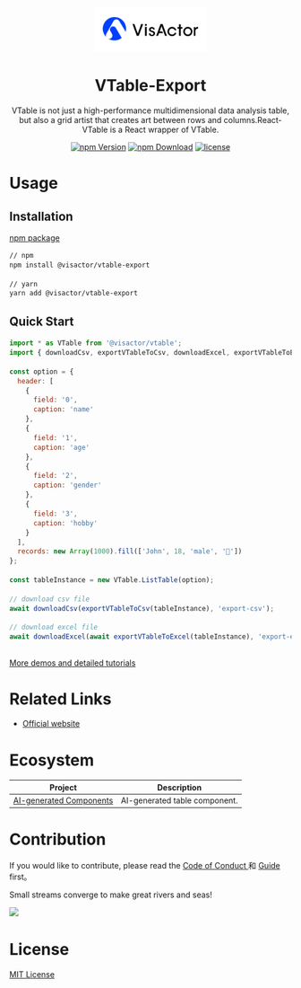 <div align="center">
  <a href="" target="_blank">
    <img alt="VisActor Logo" width="200" src="https://github.com/VisActor/.github/blob/main/profile/500_200.svg"/>
  </a>
</div>

<div align="center">
  <h1>VTable-Export</h1>
</div>

<div align="center">

VTable is not just a high-performance multidimensional data analysis table, but also a grid artist that creates art between rows and columns.React-VTable is a React wrapper of VTable.

[![npm Version](https://img.shields.io/npm/v/@visactor/vtable.svg)](https://www.npmjs.com/package/@visactor/react-vtable)
[![npm Download](https://img.shields.io/npm/dm/@visactor/vtable.svg)](https://www.npmjs.com/package/@visactor/react-vvtable)
[![license](https://img.shields.io/badge/license-MIT-blue.svg)](https://github.com/visactor/vtable/blob/main/LICENSE)

</div>

# Usage

## Installation

[npm package](https://www.npmjs.com/package/@visactor/vtable-export)

```bash
// npm
npm install @visactor/vtable-export

// yarn
yarn add @visactor/vtable-export
```

## Quick Start

```jsx
import * as VTable from '@visactor/vtable';
import { downloadCsv, exportVTableToCsv, downloadExcel, exportVTableToExcel } from '@visactor/vtable-export';

const option = {
  header: [
    {
      field: '0',
      caption: 'name'
    },
    {
      field: '1',
      caption: 'age'
    },
    {
      field: '2',
      caption: 'gender'
    },
    {
      field: '3',
      caption: 'hobby'
    }
  ],
  records: new Array(1000).fill(['John', 18, 'male', '🏀'])
};

const tableInstance = new VTable.ListTable(option);

// download csv file
await downloadCsv(exportVTableToCsv(tableInstance), 'export-csv');

// download excel file
await downloadExcel(await exportVTableToExcel(tableInstance), 'export-excel');
```

##

[More demos and detailed tutorials](https://visactor.io/vtable)

# Related Links

- [Official website](https://visactor.io/vtable)

# Ecosystem

| Project                                                  | Description                   |
| -------------------------------------------------------- | ----------------------------- |
| [AI-generated Components](https://visactor.io/ai-vtable) | AI-generated table component. |

# Contribution

If you would like to contribute, please read the [Code of Conduct ](./CODE_OF_CONDUCT.md) 和 [ Guide](./CONTRIBUTING.zh-CN.md) first。

Small streams converge to make great rivers and seas!

<a href="https://github.com/visactor/vtable/graphs/contributors"><img src="https://contrib.rocks/image?repo=visactor/vtable" /></a>

# License

[MIT License](./LICENSE)
